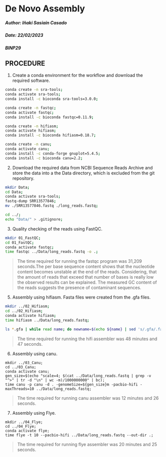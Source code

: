 # De Novo Assembly

##### Author: Iñaki Sasiain Casado #####

##### Date: 22/02/2023

##### BINP29

## PROCEDURE

1. Create a conda environment for the workflow and download the required software.

```bash
conda create -n sra-tools;
conda activate sra-tools;
conda install -c bioconda sra-tools=3.0.0;

conda create -n fastqc;
conda activate fastqc;
conda install -c bioconda fastqc=0.11.9;

conda create -n hifiasm;
conda activate hifiasm;
conda install -c bioconda hifiasm=0.18.7;

conda create -n canu;
conda activate canu;
conda install -c conda-forge gnuplot=5.4.5;
conda install -c bioconda canu=2.2;

```

2. Download the required data from NCBI Sequence Reads Archive and store the data into a the Data directory, which is excluded from the git repository.

 ```bash
mkdir Data;
cd Data;
conda activate sra-tools;
fastq-dump SRR13577846;
mv ./SRR13577846.fastq ./long_reads.fastq;

cd ../;
echo "Data/" > .gitignore;
 ```

3. Quality checking of the reads using FastQC.

```bash
mkdir 01_FastQC;
cd 01_FastQC;
conda activate fastqc;
time fastqc ../Data/long_reads.fastq -o .;
```

>The time required for running the fastqc program was 31,209 seconds.The per base sequence content shows that the nucleotide content becomes unstable at the end of the reads. Considering, that the amount of reads that exceed that number of bases is really low the observed results can be explained. The measured GC content of the reads suggests the presence of contaminant sequences.

5. Assembly using hifiasm. Fasta files were created from the .gfa files.

```bash
mkdir ../02_Hifiasm;
cd ../02_Hifiasm;
conda activate hifiasm;
time hifiasm ../Data/long_reads.fastq;

ls *.gfa | while read name; do newname=$(echo ${name} | sed 's/.gfa/.fasta/'); awk '/^S/{print ">"$2"\n"$3}' ${name} > ${newname}; done;
```

>The time required for running the hifi assembler was 48 minutes and 47 seconds.

6. Assembly using canu.
```
mkdir ../03_Canu;
cd ../03_Canu;
conda activate canu;
gen_size=$(echo "scale=4; $(cat ../Data/long_reads.fastq | grep -v "^>" | tr -d "\n" | wc -m)/1000000000" | bc);
time canu -p canu -d . -genomeSize=${gen_size}m -pacbio-hifi -maxThreads=10 ../Data/long_reads.fastq;
```
>The time required for running canu assembler was 12 minutes and 26 seconds.

7. Assembly using Flye.
```
mkdir ../04_Flye;
cd ../04_Flye;
conda activate flye;
time flye -t 10 --pacbio-hifi ../Data/long_reads.fastq --out-dir .;
```
>The time required for running flye assembler was 20 minutes and 25 seconds.
